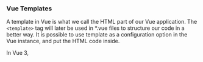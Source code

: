 ### Vue Templates

A template in Vue is what we call the HTML part of our Vue application. 
The `<template>` tag will later be used in *.vue files to structure our code in a better way.
It is possible to use template as a configuration option in the Vue instance, and put the HTML code inside.


In Vue 3, <template> is a special HTML-like element used to define the structure of a Vue component's UI. It acts as a container for the component’s markup and is essential in Vue’s Single File Components (SFCs) or inside inline component definitions.

** Key Points About <template> in Vue 3:**
**1. Encapsulation of Markup:**
The <template> section contains the HTML structure of the component.
It is not rendered as an actual DOM element in the output.

**2. Reactivity & Binding:**
It can contain Vue directives like v-bind, v-for, v-if, etc.
It can dynamically render data using {{ }} (interpolation).

**3. Scoped to the Component:**
Unlike regular HTML, elements inside <template> are reactive and belong only to the component they are defined in.

**4. Multiple Root Elements (Vue 3 Feature):**
Vue 3 allows multiple root elements inside <template>, unlike Vue 2 which required a single root element.


&nbsp;</br>
**Example of a <template> in a Vue 3 Component:**

``` js
<template>
  <div>
    <h1>{{ title }}</h1>
    <p>{{ description }}</p>
  </div>
</template>

<script>
export default {
  data() {
    return {
      title: "Hello Vue 3",
      description: "Vue 3 allows multiple root elements!"
    };
  }
};
</script>

<style scoped>
h1 {
  color: blue;
}
</style>
```

